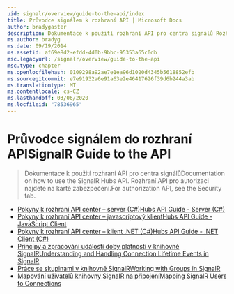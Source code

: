 ```yaml
---
uid: signalr/overview/guide-to-the-api/index
title: Průvodce signálem k rozhraní API | Microsoft Docs
author: bradygaster
description: Dokumentace k použití rozhraní API pro centra signálů Rozhraní API pro autorizaci najdete na kartě zabezpečení.
ms.author: bradyg
ms.date: 09/19/2014
ms.assetid: af69e8d2-efdd-4d0b-9bbc-95353a65c0db
msc.legacyurl: /signalr/overview/guide-to-the-api
msc.type: chapter
ms.openlocfilehash: 0109298a92ae7e1ea96d1020d4345b5618852efb
ms.sourcegitcommit: e7e91932a6e91a63e2e46417626f39d6b244a3ab
ms.translationtype: MT
ms.contentlocale: cs-CZ
ms.lasthandoff: 03/06/2020
ms.locfileid: "78536965"
---
```

# <a name="signalr-guide-to-the-api"></a><span data-ttu-id="2f853-104">Průvodce signálem do rozhraní API</span><span class="sxs-lookup"><span data-stu-id="2f853-104">SignalR Guide to the API</span></span>

> <span data-ttu-id="2f853-105">Dokumentace k použití rozhraní API pro centra signálů</span><span class="sxs-lookup"><span data-stu-id="2f853-105">Documentation on how to use the SignalR Hubs API.</span></span> <span data-ttu-id="2f853-106">Rozhraní API pro autorizaci najdete na kartě zabezpečení.</span><span class="sxs-lookup"><span data-stu-id="2f853-106">For authorization API, see the Security tab.</span></span>

- [<span data-ttu-id="2f853-107">Pokyny k rozhraní API center – server (C#)</span><span class="sxs-lookup"><span data-stu-id="2f853-107">Hubs API Guide - Server (C#)</span></span>](hubs-api-guide-server.md)
- [<span data-ttu-id="2f853-108">Pokyny k rozhraní API center – javascriptový klient</span><span class="sxs-lookup"><span data-stu-id="2f853-108">Hubs API Guide - JavaScript Client</span></span>](hubs-api-guide-javascript-client.md)
- [<span data-ttu-id="2f853-109">Pokyny k rozhraní API center – klient .NET (C#)</span><span class="sxs-lookup"><span data-stu-id="2f853-109">Hubs API Guide - .NET Client (C#)</span></span>](hubs-api-guide-net-client.md)
- [<span data-ttu-id="2f853-110">Principy a zpracování událostí doby platnosti v knihovně SignalR</span><span class="sxs-lookup"><span data-stu-id="2f853-110">Understanding and Handling Connection Lifetime Events in SignalR</span></span>](handling-connection-lifetime-events.md)
- [<span data-ttu-id="2f853-111">Práce se skupinami v knihovně SignalR</span><span class="sxs-lookup"><span data-stu-id="2f853-111">Working with Groups in SignalR</span></span>](working-with-groups.md)
- [<span data-ttu-id="2f853-112">Mapování uživatelů knihovny SignalR na připojení</span><span class="sxs-lookup"><span data-stu-id="2f853-112">Mapping SignalR Users to Connections</span></span>](mapping-users-to-connections.md)
